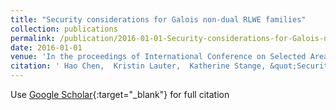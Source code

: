 ```yaml
---
title: "Security considerations for Galois non-dual RLWE families"
collection: publications
permalink: /publication/2016-01-01-Security-considerations-for-Galois-non-dual-RLWE-families
date: 2016-01-01
venue: 'In the proceedings of International Conference on Selected Areas in Cryptography'
citation: ' Hao Chen,  Kristin Lauter,  Katherine Stange, &quot;Security considerations for Galois non-dual RLWE families.&quot; In the proceedings of International Conference on Selected Areas in Cryptography, 2016.'
---
```

Use [Google Scholar](https://scholar.google.com/scholar?q=Security+considerations+for+Galois+non+dual+RLWE+families){:target="_blank"} for full citation